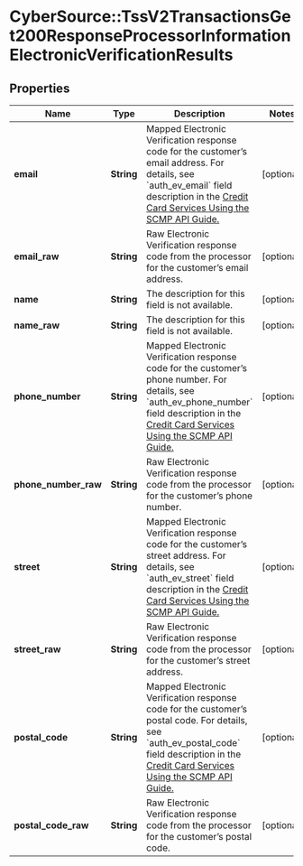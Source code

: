 # CyberSource::TssV2TransactionsGet200ResponseProcessorInformationElectronicVerificationResults

## Properties
Name | Type | Description | Notes
------------ | ------------- | ------------- | -------------
**email** | **String** | Mapped Electronic Verification response code for the customer’s email address.  For details, see &#x60;auth_ev_email&#x60; field description in the [Credit Card Services Using the SCMP API Guide.](https://apps.cybersource.com/library/documentation/dev_guides/CC_Svcs_SCMP_API/html/wwhelp/wwhimpl/js/html/wwhelp.htm)  | [optional] 
**email_raw** | **String** | Raw Electronic Verification response code from the processor for the customer’s email address. | [optional] 
**name** | **String** | The description for this field is not available.  | [optional] 
**name_raw** | **String** | The description for this field is not available. | [optional] 
**phone_number** | **String** | Mapped Electronic Verification response code for the customer’s phone number.  For details, see &#x60;auth_ev_phone_number&#x60; field description in the [Credit Card Services Using the SCMP API Guide.](https://apps.cybersource.com/library/documentation/dev_guides/CC_Svcs_SCMP_API/html/wwhelp/wwhimpl/js/html/wwhelp.htm)  | [optional] 
**phone_number_raw** | **String** | Raw Electronic Verification response code from the processor for the customer’s phone number. | [optional] 
**street** | **String** | Mapped Electronic Verification response code for the customer’s street address.  For details, see &#x60;auth_ev_street&#x60; field description in the [Credit Card Services Using the SCMP API Guide.](https://apps.cybersource.com/library/documentation/dev_guides/CC_Svcs_SCMP_API/html/wwhelp/wwhimpl/js/html/wwhelp.htm)  | [optional] 
**street_raw** | **String** | Raw Electronic Verification response code from the processor for the customer’s street address. | [optional] 
**postal_code** | **String** | Mapped Electronic Verification response code for the customer’s postal code.  For details, see &#x60;auth_ev_postal_code&#x60; field description in the [Credit Card Services Using the SCMP API Guide.](https://apps.cybersource.com/library/documentation/dev_guides/CC_Svcs_SCMP_API/html/wwhelp/wwhimpl/js/html/wwhelp.htm)  | [optional] 
**postal_code_raw** | **String** | Raw Electronic Verification response code from the processor for the customer’s postal code. | [optional] 


